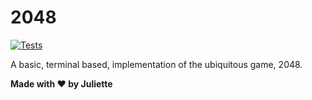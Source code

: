 # 2048

[![Tests](https://github.com/jewlexx/twentyfourtyeight/actions/workflows/rust.yml/badge.svg)](https://github.com/jewlexx/twentyfourtyeight/actions/workflows/rust.yml)

A basic, terminal based, implementation of the ubiquitous game, 2048.

**Made with ❤️ by Juliette**
